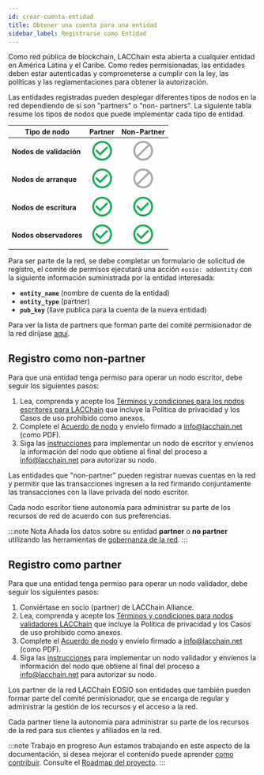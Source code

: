 ```yaml
---
id: crear-cuenta-entidad
title: Obtener una cuenta para una entidad 
sidebar_label: Registrarse como Entidad
---
```


Como red pública de blockchain, LACChain esta abierta a cualquier entidad en América Latina y el Caribe. Como redes permisionadas, las entidades deben estar autenticadas y comprometerse a cumplir con la ley, las políticas y las reglamentaciones para obtener la autorización.

Las entidades registradas pueden desplegar diferentes tipos de nodos en la red dependiendo de si son "partners" o "non- partners". La siguiente tabla resume los tipos de nodos que puede implementar cada tipo de entidad.

| Tipo de nodo | Partner | Non-Partner |
|-----------|:-------:|:-----------:|
| **Nodos de validación**| ![Yes](/img/yes-icon.svg) |  ![No](/img/no-icon.svg)  |
| **Nodos de arranque**     | ![Yes](/img/yes-icon.svg) |  ![No](/img/no-icon.svg)  |
| **Nodos de escritura**   | ![Yes](/img/yes-icon.svg) | ![Yes](/img/yes-icon.svg) |
| **Nodos observadores** | ![Yes](/img/yes-icon.svg) | ![Yes](/img/yes-icon.svg) |

Para ser parte de la red, se debe completar un formulario de solicitud de registro, el comité de permisos ejecutará una acción `eosio: addentity` con la siguiente información suministrada por la entidad interesada:

- **`entity_name`** (nombre de cuenta de la entidad)
- **`entity_type`** (partner)
- **`pub_key`** (llave publica para la cuenta de la nueva entidad)

Para ver la lista de partners que forman parte del comité permisionador de la red diríjase [aquí](./partners).

## Registro como non-partner
 
Para que una entidad tenga permiso para operar un nodo escritor, debe seguir los siguientes pasos:

1. Lea, comprenda y acepte los [Términos y condiciones para los nodos escritores para LACChain](../writer-nodes-terms-conditions) que incluye la Política de privacidad y los Casos de uso prohibido como anexos.
2. Complete el [Acuerdo de nodo](../node-agreement) y envíelo firmado a info@lacchain.net (como PDF).
3. Siga las [instrucciones](./instalacion-nodos) para implementar un nodo de escritor y envíenos la información del nodo que obtiene al final del proceso a info@lacchain.net para autorizar su nodo.

Las entidades que "non-partner" pueden registrar nuevas cuentas en la red y permitir que las transacciones ingresen a la red firmando conjuntamente las transacciones con la llave privada del nodo escritor.

Cada nodo escritor tiene autonomía para administrar su parte de los recursos de red de acuerdo con sus preferencias.

:::note Nota
Añada los datos sobre su entidad **partner** o **no partner** utilizando las herramientas de [gobernanza de la red](../herramientas/gobernanza-red).
:::

## Registro como partner

Para que una entidad tenga permiso para operar un nodo validador, debe seguir los siguientes pasos:

1. Conviértase en socio (partner) de LACChain Alliance.
2. Lea, comprenda y acepte los [Términos y condiciones para nodos validadores LACChain](../validator-nodes-terms-conditions) que incluye la Política de privacidad y los Casos de uso prohibido como anexos.
3. Complete el [Acuerdo de nodo](../node-agreement) y envíelo firmado a info@lacchain.net (como PDF).
4. Siga las [instrucciones](./instalacion-nodos) para implementar un nodo validador y envíenos la información del nodo que obtiene al final del proceso a info@lacchain.net para autorizar su nodo.

Los partner de la red LACChain EOSIO son entidades que también pueden formar parte del comité permisionador, que se encarga de regular y administrar la gestión de los recursos y el acceso a la red.

Cada partner tiene la autonomía para administrar su parte de los recursos de la red para sus clientes y afiliados en la red.

:::note Trabajo en progreso
Aun estamos trabajando en este aspecto de la documentación, si desea mejorar el contenido puede aprender [como contribuir](./contribuir). Consulte el [Roadmap del proyecto](../roadmap).
:::